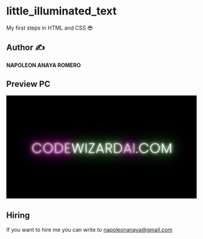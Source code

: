 # little_illuminated_text
My first steps in HTML and CSS 😎

## Author ✍

**NAPOLEON ANAYA ROMERO**

## Preview PC

![..](https://github.com/alucart2005/little_illuminated_text/blob/main/img/preview.jpg?raw=true)

## Hiring 
If you want to hire me you can write to napoleonanaya@gmail.com
